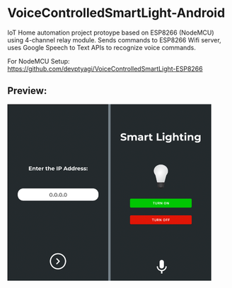 # VoiceControlledSmartLight-Android

IoT Home automation project protoype based on ESP8266 (NodeMCU) using 4-channel relay module. 
Sends commands to ESP8266 Wifi server, uses Google Speech to Text APIs to recognize voice commands.
 
For NodeMCU Setup: https://github.com/devptyagi/VoiceControlledSmartLight-ESP8266     

## Preview:

<img src="screenshot.png" height="400">


